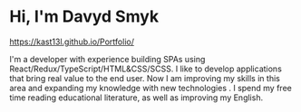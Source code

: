 # Hi, I'm Davyd Smyk
https://kast13l.github.io/Portfolio/

I'm a developer with experience building SPAs using React/Redux/TypeScript/HTML&CSS/SCSS. I like to develop applications that bring real value to the end user. Now I am improving my skills in this area and expanding my knowledge with new technologies . I spend my free time reading educational literature, as well as improving my English.